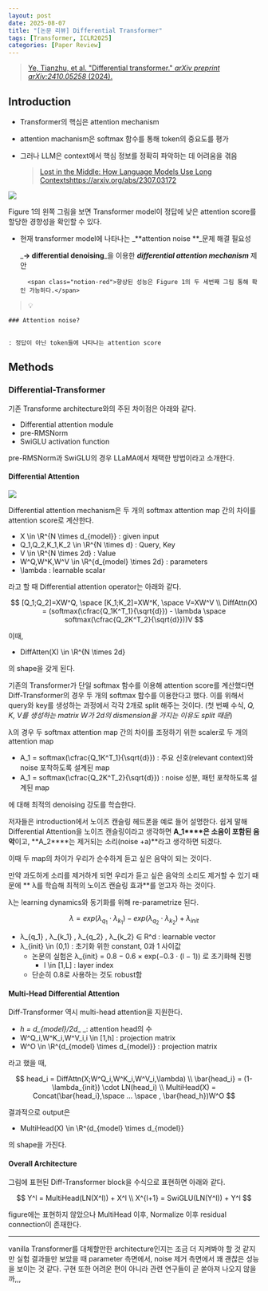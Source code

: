 ```yaml
---
layout: post
date: 2025-08-07
title: "[논문 리뷰] Differential Transformer"
tags: [Transformer, ICLR2025]
categories: [Paper Review]
---
```


> [Ye, Tianzhu, et al. "Differential transformer." ](https://arxiv.org/abs/2410.05258)[_arXiv preprint arXiv:2410.05258_](https://arxiv.org/abs/2410.05258)[ (2024).](https://arxiv.org/abs/2410.05258)



## Introduction

- Transformer의 핵심은 attention mechanism
- attention machanism은 softmax 함수를 통해 token의 중요도를 평가
- 그러나 LLM은 context에서 핵심 정보를 정확히 파악하는 데 어려움을 겪음

	> [Lost in the Middle: How Language Models Use Long Contextshttps://arxiv.org/abs/2307.03172](https://arxiv.org/abs/2307.03172)


![](https://prod-files-secure.s3.us-west-2.amazonaws.com/542b861c-36a8-4051-84e5-8804b6728dba/9083ea56-691a-4752-ae26-47f403431ac8/image.png?X-Amz-Algorithm=AWS4-HMAC-SHA256&X-Amz-Content-Sha256=UNSIGNED-PAYLOAD&X-Amz-Credential=ASIAZI2LB46645NQHV6R%2F20250831%2Fus-west-2%2Fs3%2Faws4_request&X-Amz-Date=20250831T131445Z&X-Amz-Expires=3600&X-Amz-Security-Token=IQoJb3JpZ2luX2VjEJL%2F%2F%2F%2F%2F%2F%2F%2F%2F%2FwEaCXVzLXdlc3QtMiJHMEUCIQD5YZNhm7He6daWPF%2FnUGZ9mRIOhY91J79DpdoAvhMPoQIgSftlK6PYPd8vgEhba%2BR6SU75leJk3Uzh0XRsrpdEz9MqiAQI6%2F%2F%2F%2F%2F%2F%2F%2F%2F%2F%2FARAAGgw2Mzc0MjMxODM4MDUiDKbmFbmsrNz90YNlJSrcA7JSt2w9CVuc7sGihevFFRm8Mu%2FclnF6SD%2BTQ9Vxt9jYOfzSiHiBJw9mDrn5hjUYSQ99fnvMCQs2NaoLPDj5CRDxk3TJqgG7%2BxJnRqzjUSDcGKQqMCMyHLzOrCU%2F%2FXdw9DsQskEnScaSieJ3tH3PMUfhlZpNOVr8rEO0yaaeb04%2BujQJctIC2zEVuta25Y8Zgr3B%2BFxVmScF5MrckLcUyd4oEsTDXuYcSwJOnIf1xMqKUsa%2FyYOmBFvOprIKfbacu6rTy0kUZ98614yUffg0JVMLiSotQlDPSytqafPw7rbTeAW%2FRF03QNho4NyLoOx5Fbb%2B2q464k%2FuVTIKY2zIyPky29qXgQeRYnrWdQxF68MDWfFUKO7i1Suz8rJFZnBhAIOizl38SU79REOgAUtAsxWz%2BvKtI70qOFl8keLYnLtyaunln2c1dMkRT3tRmZJJgxiAwAa0YVXJMXUENSRvhBqzjqIR%2FZh6K2XYYNaXc2oShat7BJtmMQxvA%2BlE4g80hrltW%2FK12%2BzkIT3vIaUD3DYztD4GWH5XlhTeIJ3kD64%2Bkol18E2iYoG3uiqYmBsBiS1DhqdN9PWCFtIA9sh5R8yU30b1tIDI5Kd3etXnelYoZ3SEFYDeLBO%2F7ryHMMy00MUGOqUBXs%2FwRDqsD63Lxroytf4uDXhI2u7QRqkC2%2Bq%2BaEwX5fQli%2FO3yP5UAWPBn%2BOtnbF876xgLMjm4CpFOZNTJSaOm8%2FZyrC26slUJ9WFvuLLEktMVZUV0xPpbx3GWjzyiMruvfLhhjJtNVZSUO8tlWC3j7zPyFHtclT7uWPStQ1S2C%2FjaE0sr8I%2BnRfj6qcALKdfW8jxh%2Bf6PJ1V7T4lPPStPjw%2BIU5r&X-Amz-Signature=d8b95a11086ddc9b78d1b03aa9c4ce921d302c762d1f48f92d6cd206a8825eff&X-Amz-SignedHeaders=host&x-amz-checksum-mode=ENABLED&x-id=GetObject)


Figure 1의 왼쪽 그림을 보면 Transformer model이 정답에 낮은 attention score를 할당한 경향성을 확인할 수 있다.

- 현재 transformer model에 나타나는 _**attention noise **_문제 해결 필요성

	_**→ differential denoising**_을 이용한 _**differential attention mechanism**_ 제안


		<span class="notion-red">향상된 성능은 Figure 1의 두 세번째 그림 통해 확인 가능하다.</span>


> 💡 


	### Attention noise?


	: 정답이 아닌 token들에 나타나는 attention score



## Methods



### Differential-Transformer


기존 Transforme architecture와의 주된 차이점은 아래와 같다.

- Differential attention module
- pre-RMSNorm
- SwiGLU activation function

pre-RMSNorm과 SwiGLU의 경우 LLaMA에서 채택한 방법이라고 소개한다.



#### Differential Attention


![](https://prod-files-secure.s3.us-west-2.amazonaws.com/542b861c-36a8-4051-84e5-8804b6728dba/116d70b2-1963-4810-9167-f4c7d8a06e8f/image.png?X-Amz-Algorithm=AWS4-HMAC-SHA256&X-Amz-Content-Sha256=UNSIGNED-PAYLOAD&X-Amz-Credential=ASIAZI2LB46645NQHV6R%2F20250831%2Fus-west-2%2Fs3%2Faws4_request&X-Amz-Date=20250831T131445Z&X-Amz-Expires=3600&X-Amz-Security-Token=IQoJb3JpZ2luX2VjEJL%2F%2F%2F%2F%2F%2F%2F%2F%2F%2FwEaCXVzLXdlc3QtMiJHMEUCIQD5YZNhm7He6daWPF%2FnUGZ9mRIOhY91J79DpdoAvhMPoQIgSftlK6PYPd8vgEhba%2BR6SU75leJk3Uzh0XRsrpdEz9MqiAQI6%2F%2F%2F%2F%2F%2F%2F%2F%2F%2F%2FARAAGgw2Mzc0MjMxODM4MDUiDKbmFbmsrNz90YNlJSrcA7JSt2w9CVuc7sGihevFFRm8Mu%2FclnF6SD%2BTQ9Vxt9jYOfzSiHiBJw9mDrn5hjUYSQ99fnvMCQs2NaoLPDj5CRDxk3TJqgG7%2BxJnRqzjUSDcGKQqMCMyHLzOrCU%2F%2FXdw9DsQskEnScaSieJ3tH3PMUfhlZpNOVr8rEO0yaaeb04%2BujQJctIC2zEVuta25Y8Zgr3B%2BFxVmScF5MrckLcUyd4oEsTDXuYcSwJOnIf1xMqKUsa%2FyYOmBFvOprIKfbacu6rTy0kUZ98614yUffg0JVMLiSotQlDPSytqafPw7rbTeAW%2FRF03QNho4NyLoOx5Fbb%2B2q464k%2FuVTIKY2zIyPky29qXgQeRYnrWdQxF68MDWfFUKO7i1Suz8rJFZnBhAIOizl38SU79REOgAUtAsxWz%2BvKtI70qOFl8keLYnLtyaunln2c1dMkRT3tRmZJJgxiAwAa0YVXJMXUENSRvhBqzjqIR%2FZh6K2XYYNaXc2oShat7BJtmMQxvA%2BlE4g80hrltW%2FK12%2BzkIT3vIaUD3DYztD4GWH5XlhTeIJ3kD64%2Bkol18E2iYoG3uiqYmBsBiS1DhqdN9PWCFtIA9sh5R8yU30b1tIDI5Kd3etXnelYoZ3SEFYDeLBO%2F7ryHMMy00MUGOqUBXs%2FwRDqsD63Lxroytf4uDXhI2u7QRqkC2%2Bq%2BaEwX5fQli%2FO3yP5UAWPBn%2BOtnbF876xgLMjm4CpFOZNTJSaOm8%2FZyrC26slUJ9WFvuLLEktMVZUV0xPpbx3GWjzyiMruvfLhhjJtNVZSUO8tlWC3j7zPyFHtclT7uWPStQ1S2C%2FjaE0sr8I%2BnRfj6qcALKdfW8jxh%2Bf6PJ1V7T4lPPStPjw%2BIU5r&X-Amz-Signature=bbb385c6ddcf1a303e19da30d5c7381a91ca92039104352c172005c371da4fa1&X-Amz-SignedHeaders=host&x-amz-checksum-mode=ENABLED&x-id=GetObject)


Differential attention mechanism은 두 개의 softmax attention map 간의 차이를 attention score로 계산한다.

- X \in \R^{N \times d\_{model}} : given input
- Q\_1,Q\_2,K\_1,K\_2 \in \R^{N \times d} : Query, Key
- V \in \R^{N \times 2d} : Value
- W^Q,W^K,W^V \in \R^{d\_{model} \times 2d} : parameters
- \lambda : learnable scalar

라고 할 때 Differential attention operator는 아래와 같다.


$$
[Q_1;Q_2]=XW^Q, \space [K_1;K_2]=XW^K, \space V=XW^V \\
DiffAttn(X) = (softmax(\cfrac{Q_1K^T_1}{\sqrt{d}}) - \lambda \space softmax(\cfrac{Q_2K^T_2}{\sqrt{d}}))V
$$


이때,

- DiffAtten(X) \in \R^{N \times 2d}

의 shape을 갖게 된다.


기존의 Transformer가 단일 softmax 함수를 이용해 attention score를 계산했다면 Diff-Transformer의 경우 두 개의 softmax 함수를 이용한다고 했다. 이를 위해서 query와 key를 생성하는 과정에서 각각 2개로 split 해주는 것이다. <span class="notion-red">(첫 번째 수식, </span><span class="notion-red">_Q, K, V를 생성하는 matrix W가 2d의 dismension을 가지는 이유도 split 때문_</span><span class="notion-red">)</span>


 λ의 경우 두 softmax attention map 간의 차이를 조정하기 위한 scaler로 두 개의 attention map

- A\_1 = softmax(\cfrac{Q\_1K^T\_1}{\sqrt{d}}) : 주요 신호(relevant context)와 noise 포착하도록 설계된 map
- A\_1 = softmax(\cfrac{Q\_2K^T\_2}{\sqrt{d}}) : noise 성분, 패턴 포착하도록 설계된 map 

에 대해 최적의 denoising 강도를 학습한다.


저자들은 introduction에서 노이즈 캔슬링 헤드폰을 예로 들어 설명한다. 쉽게 말해 Differential Attention을 노이즈 캔슬링이라고 생각하면 **A\_1****은 소음이 포함된 음악**이고, **A\_2****는 제거되는 소리(noise +a)**라고 생각하면 되겠다. 


이때 두 map의 차이가 우리가 순수하게 듣고 싶은 음악이 되는 것이다. 


만약 과도하게 소리를 제거하게 되면 우리가 듣고 싶은 음악의 소리도 제거할 수 있기 때문에 ** λ를 학습해 최적의 노이즈 캔슬링 효과**를 얻고자 하는 것이다.


λ는 learning dynamics와 동기화를 위해 re-parametrize 된다.


$$
\lambda = exp(\lambda_{q_1} \cdot \lambda_{k_1}) - exp(\lambda_{q_2} \cdot \lambda_{k_2}) + \lambda_{init}
$$

- λ\_{q\_1} , λ\_{k\_1} , λ\_{q\_2} , λ\_{k\_2} ∈ R^d : learnable vector
- λ\_{init} \in (0,1) : 초기화 위한 constant, 0과 1 사이값
	- 논문의 실험은 λ\_{init} = 0.8 − 0.6 × exp(−0.3 · (l − 1)) 로 초기화해 진행
		- l \in [1,L] : layer index
	- 단순히 0.8로 사용하는 것도 robust함


#### **Multi-Head Differential Attention**


Diff-Transformer 역시 multi-head attention을 지원한다.

- _h = d\_{model}/2d__ _: attention head의 수
- W^Q\_i,W^K\_i,W^V\_i,i \in [1,h] : projection matrix
- W^O \in \R^{d\_{model} \times d\_{model}} : projection matrix

라고 했을 때,


$$
head_i = DiffAttn(X;W^Q_i,W^K_i,W^V_i,\lambda) \\
\bar{head_i} = (1-\lambda_{init}) \cdot LN(head_i) \\
MultiHead(X) = Concat(\bar{head_i},\space ... \space , \bar{head_h})W^O
$$


결과적으로 output은

- MultiHead(X) \in \R^{d\_{model} \times d\_{model}}

의 shape을 가진다.



#### Overall Architecture


그림에 표현된 Diff-Transformer block을 수식으로 표현하면 아래와 같다.


$$
Y^l = MultiHead(LN(X^l)) + X^l \\
X^{l+1} = SwiGLU(LN(Y^l)) + Y^l
$$


figure에는 표현하지 않았으나 MultiHead 이후, Normalize 이후 residual connection이 존재한다.


---


vanilla Transformer를 대체할만한 architecture인지는 조금 더 지켜봐야 할 것 같지만 실험 결과들만 보았을 때 parameter 측면에서, noise 제거 측면에서 꽤 괜찮은 성능을 보이는 것 같다. 구현 또한 어려운 편이 아니라 관련 연구들이 곧 쏟아져 나오지 않을까,,,

